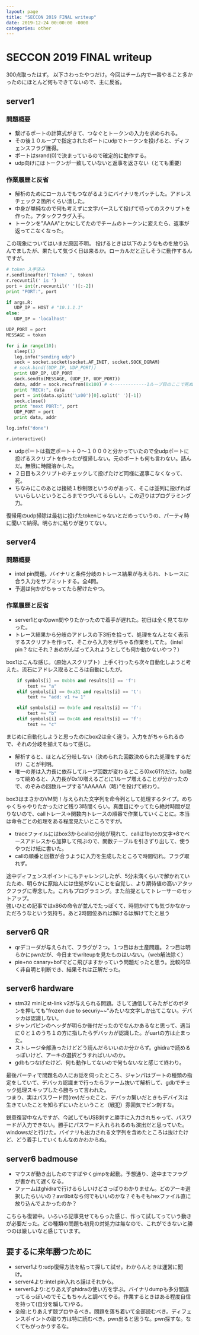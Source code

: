 ```yaml
---
layout: page
title: "SECCON 2019 FINAL writeup"
date: 2019-12-24 00:00:00 -0000
categories: other 
---
```


# SECCON 2019 FINAL writeup

300点取ったはず。 
以下さわったやつだけ。今回はチーム内で一番やること多かったのにほとんど何もできてないので、主に反省。

## server1
### 問題概要
- 繋げるポートの計算式がきて、つなぐとトークンの入力を求められる。  
- その後１０ループで指定されたポートにudpでトークンを投げると、ディフェンスフラグ獲得。
- ポートはsrand(0)で決まっているので確定的に動作する。
- udp向けにはトークンが一致していないと返事を返さない（とても重要）

### 作業履歴と反省
- 解析のためにローカルでもつながるようにバイナリをパッチした。アドレスチェック２箇所くらい潰した。
- 中身が単純なので何も考えずに文字パースして投げて待ってのスクリプトを作った。アタックフラグ入手。
- トークンを"AAAA"とかにしてたのでチームのトークンに変えたら、返事が返ってこなくなった。

この現象についてはいまだ原因不明。
投げるときは以下のようなものを放り込んでましたが、果たして気づく日は来るか。ローカルだと正しそうに動作するんですが。
 ```python
# token 入手済み
r.sendlineafter('Token? ', token)
r.recvuntil(' is ')
port = int(r.recvuntil(' ')[:-2])
print "PORT:", port

if args.R:
    UDP_IP = HOST # "10.1.1.1"
else:
    UDP_IP = 'localhost'

UDP_PORT = port
MESSAGE = token

for i in range(10):
    sleep(1)
    log.info("sending udp")
    sock = socket.socket(socket.AF_INET, socket.SOCK_DGRAM)
    # sock.bind((UDP_IP, UDP_PORT))
    print UDP_IP, UDP_PORT
    sock.sendto(MESSAGE, (UDP_IP, UDP_PORT))
    data, addr = sock.recvfrom(0x100) # <-------------1ループ目のここで死ぬ
    print "RECV:", data
    port = int(data.split('\x00')[0].split(' ')[-1])
    sock.close()
    print "next PORT:", port
    UDP_PORT = port
    print data, addr

log.info("done")

r.interactive()
 ```

- udpポートは指定ポート＋０〜１０００と分かっていたので全udpポートに投げるスクリプトを作ったが復帰しない。元のポートも何も言わない。詰んだ。無限に時間溶かした。
- ２日目もスクリプトのチェックして投げたけど同様に返事こなくなって、死。  
- ちなみにこのあとは接続１秒制限というのがあって、そこは並列に投げればいいらしいというところまでつづいてるらしい。この辺りはプログラミング力。

復帰用のudp掃除は最初に投げたtokenじゃないとだめっていうの、パーティ時に聞いて納得。明らかに粘りが足りてない。

## server4
### 問題概要
- intel pin問題。バイナリと条件分岐のトレース結果が与えられ、トレースに合う入力をサブミットする。全4問。
- 予選は何かがちゃってたら解けたやつ。

### 作業履歴と反省
- server1とqrのpwn問やりたかったので着手が遅れた。初日は全く見てなかった。
- トレース結果から分岐のアドレスの下3桁を拾って、処理をなんとなく表示するスクリプトを作って、そこから入力をがちゃる作業をしてた。（intel pin？なにそれ？あのがんばって入れようとしても何か動かないやつ？） 

box1はこんな感じ。（原始人スクリプト）上手く行ったら次々自動化しようと考えた。流石にアドレス取るところは自動にしたが。
```python
    if symbols[i] == 0xbb6 and results[i] == 'f':
        text += "a"
    elif symbols[i] == 0xa31 and results[i] == 't':
        text += "add: v1 += 1"

    elif symbols[i] == 0xbfe and results[i] == 'f':
        text += "b"
    elif symbols[i] == 0xc46 and results[i] == 'f':
        text += "c"
 ```
まじめに自動化しようと思ったのにbox2は全く違う。入力をがちゃられるので、それの分岐を揃えてねって感じ。
 - 解析すると、ほとんど分岐しない（決められた回数決められた処理をするだけ）ことが判明。
 - 唯一の差は入力長に依存してループ回数が変わるところ(0xc61?)だけ。bp貼って眺めると、入力長が0x10増えるごとに1ループ増えることが分かったので、のぞみの回数ループする”AAAAAA（略）”を投げて終わり。

box3はまさかのVM問！与えられた文字列を命令列として処理するタイプ。めちゃくちゃやりたかったけど残り3時間くらい。真面目にやってたら絶対時間が足りないので、callトレース→関数内トレースの順番で作業していくことに。本当は命令ごとの処理をある程度見たいところですが。
- traceファイルにはbox3からcallの分岐が現れて、callは1byteの文字\*8でベースアドレスから加算して飛ぶので、関数テーブルを引きずり出して、使うやつだけ紙に書いた。
- callの順番と回数が合うように入力を生成したところで時間切れ。フラグ取れず。

途中ディフェンスポイントにもチャレンジしたが、5分未満くらいで解かれていたため、明らかに原始人には住処がないことを自覚し、より期待値の高いアタックフラグに専念した。これもプログラミング。また前提としてトレーサーのセットアップ。  
強いひとの記事ではx86の命令が並んでたっぽくて、時間かけても気づかなかっただろうなという気持ち。あと2時間位あれば解けるは解けてたと思う

## server6 QR
- qrデコーダが与えられて、フラグが２つ。１つ目はお土産問題。２つ目は明らかにpwnだが、今日までwriteupを見たものはいない。（web解法除く）
- pie+no canary+bofでどこ飛びますかっていう問題だったと思う。比較的早く非自明と判断でき、結果それは正解だった。

## server6 hardware
- stm32 miniとst-link v2が与えられる問題。さして通信してみたがどのボタンを押しても"frozen due to securiy~~"みたいな文字しか出てこない。デバッカは認識しない。
- ジャンパピンのヘッダが明らか後付だったのでなんかあるなと思って、適当に０と１のうち１の方に指したらデバッカが認識した。がuartの方は止まった。
- ストレージ全部漁ったけどどう読んだらいいのか分からず。ghidraで読めるっぽいけど、アーキの選択どうすればいいのか。
- gdbもつなげたけど、何も動作してないので何もないなと感じて終わり。

最後パーティで問題名の人にお話を伺ったところ、ジャンパはブートの種類の指定をしていて、デバッカ認識まで行ったらファーム抜いて解析して、gdbでチェック処理スキップしたら勝ちって言われた。  
つまり、実はパスワード問(rev)だったこと、デバッカ繋いだときもデバイスは生きていたことを知らずにいたということ（戦犯）雰囲気でピン刺すな。

鋭意復習中なんですが、今試してもUSB刺すと勝手に入力されちゃって、パスワードが入力できない。勝手にパスワード入れられるのも演出だと思っていた。  
windowsだと行けた。バイナリも出力される文字列を含めたところは抜けたけど、どう着手していくもんなのかわからぬ。

## server6 badmouse
- マウスが動き出したのですばやくgimpを起動。予想通り、途中までフラグが書かれて遅くなる。
- ファームはghidraで行けるらしいけどさっぱりわかりません。どのアーキ選択したらいいの？avr8bitなら何でもいいのかな？そもそもhexファイル直に放り込んでよかったのか？

こちらも復習中。いろいろ記事見せてもらった感じ、作って試してっていう動きが必要だった。どの種類の問題も初見の対処力は無なので、これができないと勝つのは厳しいなと感じています。

## 要するに来年勝つために
- server1より:udp復帰方法を粘って探して試せ。わからんときは運営に聞け。
- server4より:intel pin入れろ話はそれから。
- server6より:とりあえずghidraの使い方を学ぶ。バイナリdumpも多分間違ってるっぽいのでそこもちゃんと調べてやる。作業するときはある程度自信を持って(自分を騙して)やる。
- 全般:とりあえず競プロやるべき。問題を落ち着いて全部読むべき。ディフェンスポイントの取り方は特に読むべき。pwn出ると思うな。pwn探すな。なくてもがっかりするな。
